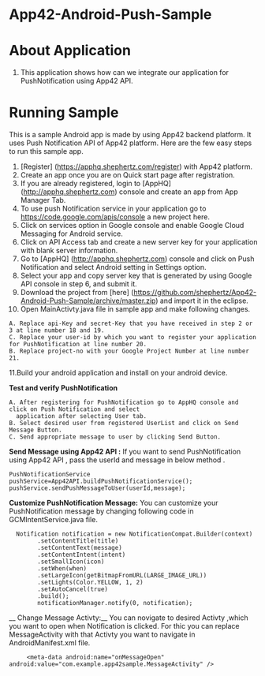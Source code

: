 App42-Android-Push-Sample
==========================


# About Application

1. This application shows how can we integrate our application for PushNotification using App42 API.

# Running Sample

This is a sample Android app is made by using App42 backend platform. It uses Push Notification API of App42 platform.
Here are the few easy steps to run this sample app.

1. [Register] (https://apphq.shephertz.com/register) with App42 platform.
2. Create an app once you are on Quick start page after registration.
3. If you are already registered, login to [AppHQ] (http://apphq.shephertz.com) console and create an app from App Manager Tab.
4. To use push Notification service in your application go to https://code.google.com/apis/console a new project here.
5. Click on services option in Google console and enable Google Cloud Messaging for Android service.
6. Click on API Access tab and create a new server key for your application with blank server information.
7. Go to [AppHQ] (http://apphq.shephertz.com) console and click on Push Notification and select Android setting in Settings option.
8. Select your app and copy server key that is generated by using Google API console in step 6, and submit it.
9. Download the project from [here] (https://github.com/shephertz/App42-Android-Push-Sample/archive/master.zip) and import it in the eclipse.
10. Open MainActivty.java file in sample app and make following changes.

```
A. Replace api-Key and secret-Key that you have received in step 2 or 3 at line number 18 and 19.
C. Replace your user-id by which you want to register your application for PushNotification at line number 20.
B. Replace project-no with your Google Project Number at line number 21.
```
11.Build your android application and install on your android device.

__Test and verify PushNotification__
  
```
A. After registering for PushNotification go to AppHQ console and click on Push Notification and select 
  application after selecting User tab.
B. Select desired user from registered UserList and click on Send Message Button.
C. Send appropriate message to user by clicking Send Button.

```

__Send Message using App42 API :__ If you want to send PushNotification using App42 API , pass the userId and 
message in below method .
  
```
PushNotificationService pushService=App42API.buildPushNotificationService();
pushService.sendPushMessageToUser(userId,message);

```


__Customize PushNotification Message:__ You can customize your PushNotification message by changing following code in GCMIntentService.java file.
  
```
  Notification notification = new NotificationCompat.Builder(context)
        .setContentTitle(title)
        .setContentText(message)
        .setContentIntent(intent)
        .setSmallIcon(icon)
        .setWhen(when)
        .setLargeIcon(getBitmapFromURL(LARGE_IMAGE_URL))
        .setLights(Color.YELLOW, 1, 2)
        .setAutoCancel(true)
        .build();
        notificationManager.notify(0, notification);

```

__ Change Message Activty:__ You can novigate to desired Activty ,which you want to open when Notification is clicked. For thic you can replace MessageActivity with 
that Activty you want to navigate in AndroidManifest.xml file. 
  
```
     <meta-data android:name="onMessageOpen" android:value="com.example.app42sample.MessageActivity" />

```
